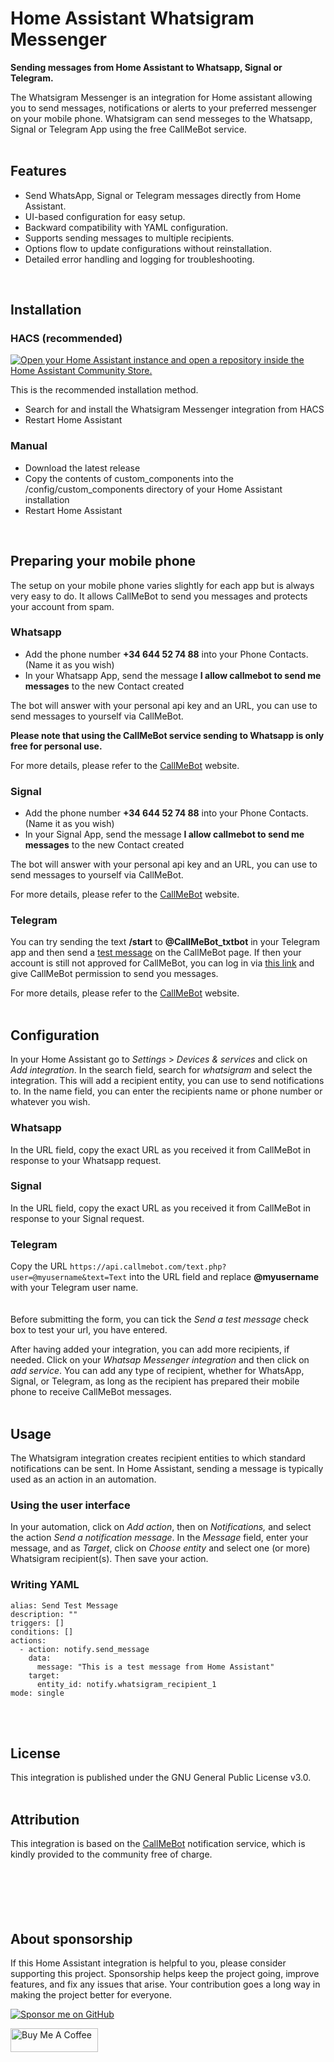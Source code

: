 # Home Assistant Whatsigram Messenger
**Sending messages from Home Assistant to Whatsapp, Signal or Telegram.**

The Whatsigram Messenger is an integration for Home assistant allowing you to send messages, notifications or alerts to your preferred messenger on your mobile phone. Whatsigram can send messeges to the Whatsapp, Signal or Telegram App using the free CallMeBot service.
<br />
<br />

## Features
- Send WhatsApp, Signal or Telegram messages directly from Home Assistant.
- UI-based configuration for easy setup.
- Backward compatibility with YAML configuration.
- Supports sending messages to multiple recipients.
- Options flow to update configurations without reinstallation.
- Detailed error handling and logging for troubleshooting.
<br />

## Installation

### HACS (recommended)
<a href="https://my.home-assistant.io/redirect/hacs_repository/?owner=microteq&amp;repository=whatsigram_messenger&amp;category=integration" target="_blank" rel="noreferrer noopener"><img src="https://my.home-assistant.io/badges/hacs_repository.svg" alt="Open your Home Assistant instance and open a repository inside the Home Assistant Community Store."></a>

This is the recommended installation method.

- Search for and install the Whatsigram Messenger integration from HACS
- Restart Home Assistant

### Manual
- Download the latest release
- Copy the contents of custom_components into the /config/custom_components directory of your Home Assistant installation
- Restart Home Assistant
<br>

## Preparing your mobile phone

The setup on your mobile phone varies slightly for each app but is always very easy to do. It allows CallMeBot to send you messages and protects your account from spam.

### Whatsapp

- Add the phone number **+34 644 52 74 88** into your Phone Contacts. (Name it as you wish)
- In your Whatsapp App, send the message **I allow callmebot to send me messages** to the new Contact created

The bot will answer with your personal api key and an URL, you can use to send messages to yourself via CallMeBot.

**Please note that using the CallMeBot service sending to Whatsapp is only free for personal use.**

For more details, please refer to the [CallMeBot](https://www.callmebot.com/blog/free-api-whatsapp-messages/) website.

### Signal

- Add the phone number **+34 644 52 74 88** into your Phone Contacts. (Name it as you wish)
- In your Signal App, send the message **I allow callmebot to send me messages** to the new Contact created

The bot will answer with your personal api key and an URL, you can use to send messages to yourself via CallMeBot.

For more details, please refer to the [CallMeBot](https://www.callmebot.com/blog/free-api-signal-send-messages/) website.

### Telegram

You can try sending the text **/start** to **@CallMeBot_txtbot** in your Telegram app and then send a [test message](https://www.callmebot.com/blog/telegram-text-messages-from-browser/#google_vignette) on the CallMeBot page. If then your account is still not approved for CallMeBot, you can log in via [this link](https://api2.callmebot.com/txt/login.php) and give CallMeBot permission to send you messages.

For more details, please refer to the [CallMeBot](https://www.callmebot.com/blog/telegram-text-messages/) website.
<br>
<br>
## Configuration

In your Home Assistant go to _Settings_ > _Devices & services_ and click on _Add integration_. In the search field, search for _whatsigram_ and select the integration. This will add a recipient entity, you can use to send notifications to. In the name field, you can enter the recipients name or phone number or whatever you wish.

### Whatsapp

In the URL field, copy the exact URL as you received it from CallMeBot in response to your Whatsapp request.

### Signal

In the URL field, copy the exact URL as you received it from CallMeBot in response to your Signal request.

### Telegram

Copy the URL `https://api.callmebot.com/text.php?user=@myusername&text=Text` into the URL field and replace **@myusername** with your Telegram user name.
<br>
<br>
<br>
Before submitting the form, you can tick the _Send a test message_ check box to test your url, you have entered.

After having added your integration, you can add more recipients, if needed. Click on your _Whatsap Messenger integration_ and then click on _add service_. You can add any type of recipient, whether for WhatsApp, Signal, or Telegram, as long as the recipient has prepared their mobile phone to receive CallMeBot messages.
<br>
<br>
## Usage

The Whatsigram integration creates recipient entities to which standard notifications can be sent. In Home Assistant, sending a message is typically used as an action in an automation.

### Using the user interface

In your automation, click on _Add action_, then on _Notifications,_ and select the action _Send a notification message_. In the _Message_ field, enter your message, and as _Target_, click on _Choose entity_ and select one (or more) Whatsigram recipient(s). Then save your action.

### Writing YAML

```
alias: Send Test Message
description: ""
triggers: []
conditions: []
actions:
  - action: notify.send_message
    data:
      message: "This is a test message from Home Assistant"
    target:
      entity_id: notify.whatsigram_recipient_1
mode: single
```
<br />
<br />

## License

This integration is published under the GNU General Public License v3.0.
<br />
<br />

## Attribution

This integration is based on the [CallMeBot](https://www.callmebot.com/) notification service, which is kindly provided to the community free of charge.
<br />
<br />
<br />
<br />
<br />
<br />

## About sponsorship

If this Home Assistant integration is helpful to you, please consider supporting this project. Sponsorship helps keep the project going, improve features, and fix any issues that arise. Your contribution goes a long way in making the project better for everyone.


[![Sponsor me on GitHub](https://img.shields.io/badge/sponsor-me%20on%20GitHub-green)](https://github.com/sponsors/microteq)

<a href="https://www.buymeacoffee.com/microteq" target="_blank"><img src="https://cdn.buymeacoffee.com/buttons/v2/default-yellow.png" alt="Buy Me A Coffee" width="140" height="38" style="height: 38px !important;width: 140px !important;" ></a>









